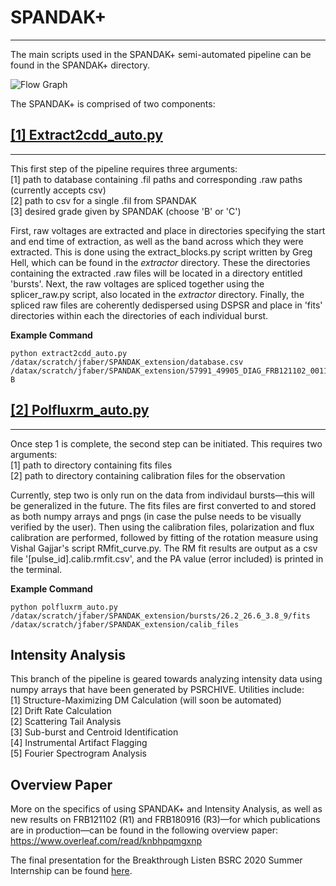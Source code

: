 # SPANDAK+
-----------------
The main scripts used in the SPANDAK+ semi-automated pipeline can be found in the SPANDAK+ directory.

![Flow Graph](spandak+.png)

The SPANDAK+ is comprised of two components:

## [[1] Extract2cdd_auto.py](./extract2cdd_auto.py)
-----------------

This first step of the pipeline requires three arguments:<br/>
[1] path to database containing .fil paths and corresponding .raw paths (currently accepts csv)<br/>
[2] path to csv for a single .fil from SPANDAK<br/>
[3] desired grade given by SPANDAK (choose 'B' or 'C')<br/>

First, raw voltages are extracted and place in directories specifying the start and end time of extraction, as well as the band across which they were extracted. This is done using the extract_blocks.py script written by Greg Hell, which can be found in the *extractor* directory. These the directories containing the extracted .raw files will be located in a directory entitled 'bursts'. Next, the raw voltages are spliced together using the splicer_raw.py script, also located in the *extractor* directory. Finally, the spliced raw files are coherently dedispersed using DSPSR and place in 'fits' directories within each the directories of each individual burst.

**Example Command**
```
python extract2cdd_auto.py /datax/scratch/jfaber/SPANDAK_extension/database.csv /datax/scratch/jfaber/SPANDAK_extension/57991_49905_DIAG_FRB121102_0011.csv B
```

## [[2] Polfluxrm_auto.py](./polfluxrm_auto.py)
-----------------
Once step 1 is complete, the second step can be initiated. This requires two arguments:<br/>
[1] path to directory containing fits files<br/>
[2] path to directory containing calibration files for the observation<br/>

Currently, step two is only run on the data from individaul bursts—this will be generalized in the future. The fits files are first converted to and stored as both numpy arrays and pngs (in case the pulse needs to be visually verified by the user). Then using the calibration files, polarization and flux calibration are performed, followed by fitting of the rotation measure using Vishal Gajjar's script RMfit_curve.py. The RM fit results are output as a csv file '[pulse_id].calib.rmfit.csv', and the PA value (error included) is printed in the terminal.

**Example Command**
```
python polfluxrm_auto.py /datax/scratch/jfaber/SPANDAK_extension/bursts/26.2_26.6_3.8_9/fits /datax/scratch/jfaber/SPANDAK_extension/calib_files
```
## Intensity Analysis

This branch of the pipeline is geared towards analyzing intensity data using numpy arrays that have been generated by PSRCHIVE. Utilities include:<br/>
[1] Structure-Maximizing DM Calculation (will soon be automated)<br/>
[2] Drift Rate Calculation<br/>
[2] Scattering Tail Analysis<br/>
[3] Sub-burst and Centroid Identification<br/>
[4] Instrumental Artifact Flagging<br/>
[5] Fourier Spectrogram Analysis<br/>

## Overview Paper

More on the specifics of using SPANDAK+ and Intensity Analysis, as well as new results on FRB121102 (R1) and FRB180916 (R3)—for which publications are in production—can be found in the following overview paper: https://www.overleaf.com/read/knbhpqmgxnp

The final presentation for the Breakthrough Listen BSRC 2020 Summer Internship can be found [here](./Breakthrough_Listen_Final_Presentation.pdf).
